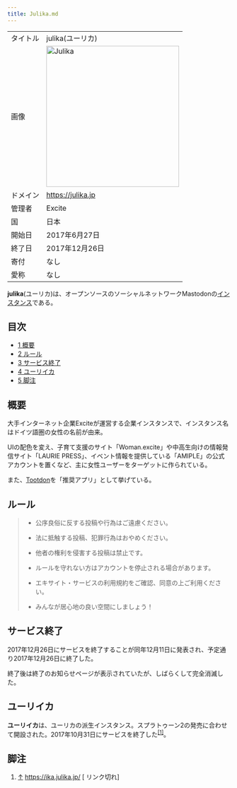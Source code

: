 ```yaml
---
title: Julika.md
---
```

<div>

|          |                                                                                                                                                                                                                                                          |
|----------|----------------------------------------------------------------------------------------------------------------------------------------------------------------------------------------------------------------------------------------------------------|
| タイトル | julika(ユーリカ)                                                                                                                                                                                                                                         |
| 画像     | [<img src="/images/thumb/9/94/Julika.png/300px-Julika.png" srcset="/images/thumb/9/94/Julika.png/450px-Julika.png 1.5x, /images/9/94/Julika.png 2x" width="300" height="319" alt="Julika" />](/%E3%83%95%E3%82%A1%E3%82%A4%E3%83%AB:Julika.png "Julika") |
| ドメイン | <a href="https://julika.jp" rel="nofollow">https://julika.jp</a>                                                                                                                                                                                         |
| 管理者   | Excite                                                                                                                                                                                                                                                   |
| 国       | 日本                                                                                                                                                                                                                                                     |
| 開始日   | 2017年6月27日                                                                                                                                                                                                                                            |
| 終了日   | 2017年12月26日                                                                                                                                                                                                                                           |
| 寄付     | なし                                                                                                                                                                                                                                                     |
| 愛称     | なし                                                                                                                                                                                                                                                     |

**julika**(ユーリカ)は、オープンソースのソーシャルネットワークMastodonの[インスタンス](/%E3%82%A4%E3%83%B3%E3%82%B9%E3%82%BF%E3%83%B3%E3%82%B9 "インスタンス")である。

<div>

<div lang="ja" dir="ltr">

## 目次

</div>

-   [1 概要](#.E6.A6.82.E8.A6.81)
-   [2 ルール](#.E3.83.AB.E3.83.BC.E3.83.AB)
-   [3 サービス終了](#.E3.82.B5.E3.83.BC.E3.83.93.E3.82.B9.E7.B5.82.E4.BA.86)
-   [4 ユーリイカ](#.E3.83.A6.E3.83.BC.E3.83.AA.E3.82.A4.E3.82.AB)
-   [5 脚注](#.E8.84.9A.E6.B3.A8)

</div>

## 概要

大手インターネット企業Exciteが運営する企業インスタンスで、インスタンス名はドイツ語圏の女性の名前が由来。

UIの配色を変え、子育て支援のサイト「Woman.excite」や中高生向けの情報発信サイト「LAURIE PRESS」、イベント情報を提供している「AMIPLE」の公式アカウントを置くなど、主に女性ユーザーをターゲットに作られている。

また、[Tootdon](/Tootdon "Tootdon")を「推奨アプリ」として挙げている。

## ルール

> -   公序良俗に反する投稿や行為はご遠慮ください。
>
> <!-- -->
>
> -   法に抵触する投稿、犯罪行為はおやめください。
>
> <!-- -->
>
> -   他者の権利を侵害する投稿は禁止です。
>
> <!-- -->
>
> -   ルールを守れない方はアカウントを停止される場合があります。
>
> <!-- -->
>
> -   エキサイト・サービスの利用規約をご確認、同意の上ご利用ください。
>
> <!-- -->
>
> -   みんなが居心地の良い空間にしましょう！

## サービス終了

2017年12月26日にサービスを終了することが同年12月11日に発表され、予定通り2017年12月26日に終了した。

終了後は終了のお知らせページが表示されていたが、しばらくして完全消滅した。

## ユーリイカ

**ユーリイカ**は、ユーリカの派生インスタンス。スプラトゥーン2の発売に合わせて開設された。2017年10月31日にサービスを終了した<sup>[\[1\]](#cite_note-1)</sup>。

## 脚注

<div>

1.  [↑](#cite_ref-1) <a href="https://ika.julika.jp/" rel="nofollow">https://ika.julika.jp/</a>
    \[
    リンク切れ\]

</div>

</div>
